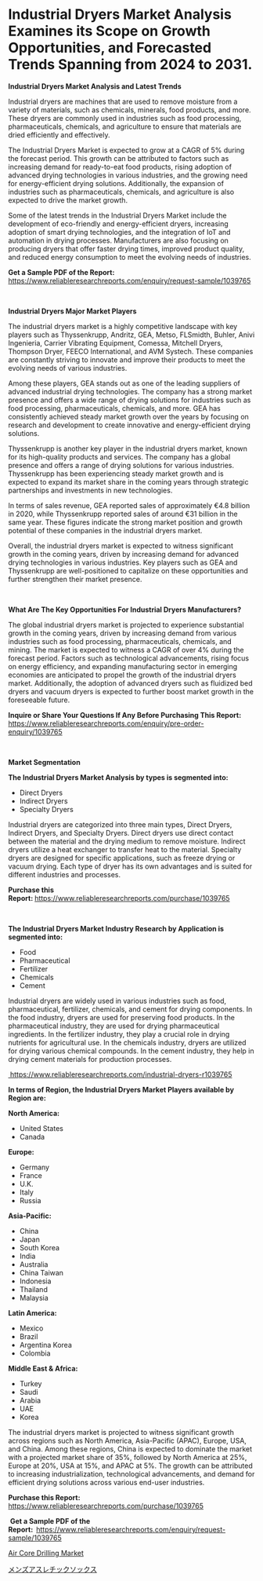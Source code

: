 <p><h1>Industrial Dryers Market Analysis Examines its Scope on Growth Opportunities, and Forecasted Trends Spanning from 2024 to 2031.</h1></p><p><strong>Industrial Dryers Market Analysis and Latest Trends</strong></p>
<p><p>Industrial dryers are machines that are used to remove moisture from a variety of materials, such as chemicals, minerals, food products, and more. These dryers are commonly used in industries such as food processing, pharmaceuticals, chemicals, and agriculture to ensure that materials are dried efficiently and effectively.</p><p>The Industrial Dryers Market is expected to grow at a CAGR of 5% during the forecast period. This growth can be attributed to factors such as increasing demand for ready-to-eat food products, rising adoption of advanced drying technologies in various industries, and the growing need for energy-efficient drying solutions. Additionally, the expansion of industries such as pharmaceuticals, chemicals, and agriculture is also expected to drive the market growth.</p><p>Some of the latest trends in the Industrial Dryers Market include the development of eco-friendly and energy-efficient dryers, increasing adoption of smart drying technologies, and the integration of IoT and automation in drying processes. Manufacturers are also focusing on producing dryers that offer faster drying times, improved product quality, and reduced energy consumption to meet the evolving needs of industries.</p></p>
<p><strong>Get a Sample PDF of the Report:&nbsp;</strong> <a href="https://www.reliableresearchreports.com/enquiry/request-sample/1039765">https://www.reliableresearchreports.com/enquiry/request-sample/1039765</a></p>
<p>&nbsp;</p>
<p><strong>Industrial Dryers Major Market Players</strong></p>
<p><p>The industrial dryers market is a highly competitive landscape with key players such as Thyssenkrupp, Andritz, GEA, Metso, FLSmidth, Buhler, Anivi Ingenieria, Carrier Vibrating Equipment, Comessa, Mitchell Dryers, Thompson Dryer, FEECO International, and AVM Systech. These companies are constantly striving to innovate and improve their products to meet the evolving needs of various industries.</p><p>Among these players, GEA stands out as one of the leading suppliers of advanced industrial drying technologies. The company has a strong market presence and offers a wide range of drying solutions for industries such as food processing, pharmaceuticals, chemicals, and more. GEA has consistently achieved steady market growth over the years by focusing on research and development to create innovative and energy-efficient drying solutions.</p><p>Thyssenkrupp is another key player in the industrial dryers market, known for its high-quality products and services. The company has a global presence and offers a range of drying solutions for various industries. Thyssenkrupp has been experiencing steady market growth and is expected to expand its market share in the coming years through strategic partnerships and investments in new technologies.</p><p>In terms of sales revenue, GEA reported sales of approximately €4.8 billion in 2020, while Thyssenkrupp reported sales of around €31 billion in the same year. These figures indicate the strong market position and growth potential of these companies in the industrial dryers market.</p><p>Overall, the industrial dryers market is expected to witness significant growth in the coming years, driven by increasing demand for advanced drying technologies in various industries. Key players such as GEA and Thyssenkrupp are well-positioned to capitalize on these opportunities and further strengthen their market presence.</p></p>
<p>&nbsp;</p>
<p><strong>What Are The Key Opportunities For Industrial Dryers Manufacturers?</strong></p>
<p><p>The global industrial dryers market is projected to experience substantial growth in the coming years, driven by increasing demand from various industries such as food processing, pharmaceuticals, chemicals, and mining. The market is expected to witness a CAGR of over 4% during the forecast period. Factors such as technological advancements, rising focus on energy efficiency, and expanding manufacturing sector in emerging economies are anticipated to propel the growth of the industrial dryers market. Additionally, the adoption of advanced dryers such as fluidized bed dryers and vacuum dryers is expected to further boost market growth in the foreseeable future.</p></p>
<p><strong>Inquire or Share Your Questions If Any Before Purchasing This Report:</strong> <a href="https://www.reliableresearchreports.com/enquiry/pre-order-enquiry/1039765">https://www.reliableresearchreports.com/enquiry/pre-order-enquiry/1039765</a></p>
<p>&nbsp;</p>
<p><strong>Market Segmentation</strong></p>
<p><strong>The Industrial Dryers Market Analysis by types is segmented into:</strong></p>
<p><ul><li>Direct Dryers</li><li>Indirect Dryers</li><li>Specialty Dryers</li></ul></p>
<p><p>Industrial dryers are categorized into three main types, Direct Dryers, Indirect Dryers, and Specialty Dryers. Direct dryers use direct contact between the material and the drying medium to remove moisture. Indirect dryers utilize a heat exchanger to transfer heat to the material. Specialty dryers are designed for specific applications, such as freeze drying or vacuum drying. Each type of dryer has its own advantages and is suited for different industries and processes.</p></p>
<p><strong>Purchase this Report:&nbsp;</strong><a href="https://www.reliableresearchreports.com/purchase/1039765">https://www.reliableresearchreports.com/purchase/1039765</a></p>
<p>&nbsp;</p>
<p><strong>The Industrial Dryers Market Industry Research by Application is segmented into:</strong></p>
<p><ul><li>Food</li><li>Pharmaceutical</li><li>Fertilizer</li><li>Chemicals</li><li>Cement</li></ul></p>
<p><p>Industrial dryers are widely used in various industries such as food, pharmaceutical, fertilizer, chemicals, and cement for drying components. In the food industry, dryers are used for preserving food products. In the pharmaceutical industry, they are used for drying pharmaceutical ingredients. In the fertilizer industry, they play a crucial role in drying nutrients for agricultural use. In the chemicals industry, dryers are utilized for drying various chemical compounds. In the cement industry, they help in drying cement materials for production processes.</p></p>
<p><a href="https://www.reliableresearchreports.com/industrial-dryers-r1039765">&nbsp;https://www.reliableresearchreports.com/industrial-dryers-r1039765</a></p>
<p><strong>In terms of Region, the Industrial Dryers Market Players available by Region are:</strong></p>
<p>
    <p> <strong> North America: </strong>
        <ul>
            <li>United States</li>
            <li>Canada</li>
        </ul>
        </p> 
    <p> <strong> Europe: </strong>
        <ul>
            <li>Germany</li>
            <li>France</li>
            <li>U.K.</li>
            <li>Italy</li>
            <li>Russia</li>
        </ul>
        </p> 
    <p> <strong> Asia-Pacific: </strong>
        <ul>
            <li>China</li>
            <li>Japan</li>
            <li>South Korea</li>
            <li>India</li>
            <li>Australia</li>
            <li>China Taiwan</li>
            <li>Indonesia</li>
            <li>Thailand</li>
            <li>Malaysia</li>
        </ul>
        </p> 
    <p> <strong> Latin America: </strong>
        <ul>
            <li>Mexico</li>
            <li>Brazil</li>
            <li>Argentina Korea</li>
            <li>Colombia</li>
        </ul>
        </p> 
    <p> <strong> Middle East & Africa: </strong>
        <ul>
            <li>Turkey</li>
            <li>Saudi</li>
            <li>Arabia</li>
            <li>UAE</li>
            <li>Korea</li>
        </ul>
    </p>
    </p>
<p><p>The industrial dryers market is projected to witness significant growth across regions such as North America, Asia-Pacific (APAC), Europe, USA, and China. Among these regions, China is expected to dominate the market with a projected market share of 35%, followed by North America at 25%, Europe at 20%, USA at 15%, and APAC at 5%. The growth can be attributed to increasing industrialization, technological advancements, and demand for efficient drying solutions across various end-user industries.</p></p>
<p><strong>Purchase this Report: </strong><a href="https://www.reliableresearchreports.com/purchase/1039765">https://www.reliableresearchreports.com/purchase/1039765</a></p>
<p>&nbsp;<strong>Get a Sample PDF of the Report:&nbsp;&nbsp;</strong><a href="https://www.reliableresearchreports.com/enquiry/request-sample/1039765">https://www.reliableresearchreports.com/enquiry/request-sample/1039765</a></p>
<p><strong></strong></p>
<p><p><a href="https://github.com/BryceTownsendr/Market-Research-Report-List-4/blob/main/air-core-drilling-market.md">Air Core Drilling Market</a></p><p><a href="https://github.com/adcxff01450218/Market-Research-Report-List-1/blob/main/189811426494.md">メンズアスレチックソックス</a></p></p>
